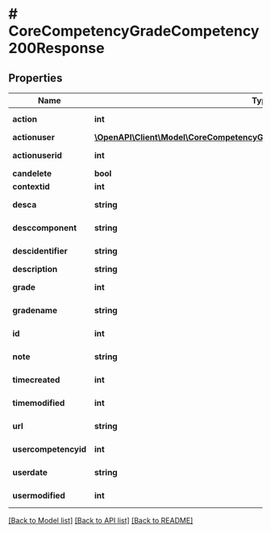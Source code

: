 # # CoreCompetencyGradeCompetency200Response

## Properties

Name | Type | Description | Notes
------------ | ------------- | ------------- | -------------
**action** | **int** | action | [default to null]
**actionuser** | [**\OpenAPI\Client\Model\CoreCompetencyGradeCompetency200ResponseActionuser**](CoreCompetencyGradeCompetency200ResponseActionuser.md) |  | [optional]
**actionuserid** | **int** | actionuserid | [default to null]
**candelete** | **bool** | candelete |
**contextid** | **int** | contextid |
**desca** | **string** | desca | [default to 'null']
**desccomponent** | **string** | desccomponent | [default to 'null']
**descidentifier** | **string** | descidentifier | [default to 'null']
**description** | **string** | description |
**grade** | **int** | grade | [default to null]
**gradename** | **string** | gradename | [default to 'null']
**id** | **int** | id | [default to 0]
**note** | **string** | note | [default to 'null']
**timecreated** | **int** | timecreated | [default to 0]
**timemodified** | **int** | timemodified | [default to 0]
**url** | **string** | url | [default to 'null']
**usercompetencyid** | **int** | usercompetencyid | [default to null]
**userdate** | **string** | userdate | [default to 'null']
**usermodified** | **int** | usermodified | [default to 0]

[[Back to Model list]](../../README.md#models) [[Back to API list]](../../README.md#endpoints) [[Back to README]](../../README.md)
